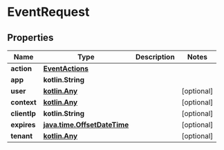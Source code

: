 
# EventRequest

## Properties
Name | Type | Description | Notes
------------ | ------------- | ------------- | -------------
**action** | [**EventActions**](EventActions.md) |  | 
**app** | **kotlin.String** |  | 
**user** | [**kotlin.Any**](.md) |  |  [optional]
**context** | [**kotlin.Any**](.md) |  |  [optional]
**clientIp** | **kotlin.String** |  |  [optional]
**expires** | [**java.time.OffsetDateTime**](java.time.OffsetDateTime.md) |  |  [optional]
**tenant** | [**kotlin.Any**](.md) |  |  [optional]



